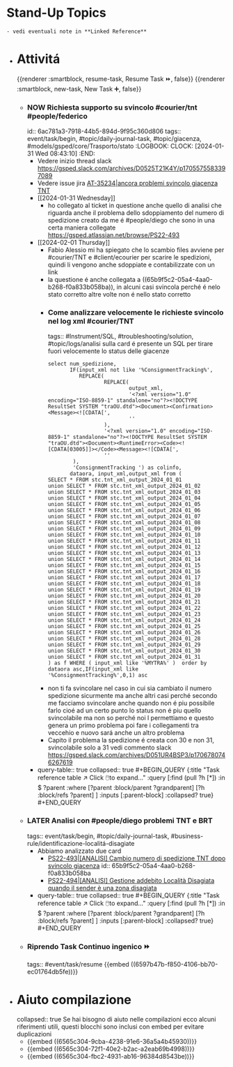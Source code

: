 # Stand-Up Topics
	- vedi eventuali note in **Linked Reference**
- # Attivitá
  {{renderer :smartblock, resume-task, Resume Task ⏩️, false}} {{renderer :smartblock, new-task, New Task ➕, false}}
	- ### NOW Richiesta supporto su svincolo #courier/tnt #people/federico
	  id:: 6ac781a3-7918-44b5-894d-9f95c360d806
	  tags:: event/task/begin, #topic/daily-journal-task, #topic/giacenza, #models/gsped/core/Trasporto/stato
	  :LOGBOOK:
	  CLOCK: [2024-01-31 Wed 08:43:10]
	  :END:
		- Vedere inizio thread slack https://gsped.slack.com/archives/D0525T21K4Y/p1705575583397089
		- Vedere issue jira [AT-35234|ancora problemi svincolo giacenza TNT ](https://gsped.atlassian.net/browse/AT-35234)
		- [[2024-01-31 Wednesday]]
			- ho collegato al ticket in questione anche quello di analisi che riguarda anche il problema dello sdoppiamento del numero di spedizione creato da me é #people/diego che sono in una certa maniera collegate https://gsped.atlassian.net/browse/PS22-493
		- [[2024-02-01 Thursday]]
			- Fabio Alessio mi ha spiegato che lo scambio files avviene per #courier/TNT e #client/ecourier per scarire le spedizioni, quindi li vengono anche sdoppiate e contabilizzate con un link
			- la questione é anche collegata a ((65b9f5c2-05a4-4aa0-b268-f0a833b058ba)), in alcuni casi svincola perché é nelo stato corretto altre volte non é nello stato corretto
			- ### Come analizzare velocemente le richieste svincolo nel log xml #courier/TNT 
			  tags:: #Instrument/SQL, #troubleshooting/solution, #topic/logs/analisi 
			  sulla card é presente un SQL per tirare fuori velocemente lo status delle giacenze
			  ```mysql
			  select num_spedizione,
			         IF(input_xml not like '%ConsignmentTracking%',
			            REPLACE(
			                    REPLACE(
			                            output_xml,
			                            '<?xml version="1.0" encoding="ISO-8859-1" standalone="no"?><!DOCTYPE ResultSet SYSTEM "traOU.dtd"><Document><Confirmation><Message><![CDATA[',
			                            ''
			                    ),
			                    '<?xml version="1.0" encoding="ISO-8859-1" standalone="no"?><!DOCTYPE ResultSet SYSTEM "traOU.dtd"><Document><RuntimeError><Code><![CDATA[03005]]></Code><Message><![CDATA[',
			                    ''
			          ),
			          'ConsignmentTracking ') as colinfo,
			         dataora, input_xml,output_xml from (
			  SELECT * FROM stc.tnt_xml_output_2024_01_01
			  union SELECT * FROM stc.tnt_xml_output_2024_01_02
			  union SELECT * FROM stc.tnt_xml_output_2024_01_03
			  union SELECT * FROM stc.tnt_xml_output_2024_01_04
			  union SELECT * FROM stc.tnt_xml_output_2024_01_05
			  union SELECT * FROM stc.tnt_xml_output_2024_01_06
			  union SELECT * FROM stc.tnt_xml_output_2024_01_07
			  union SELECT * FROM stc.tnt_xml_output_2024_01_08
			  union SELECT * FROM stc.tnt_xml_output_2024_01_09
			  union SELECT * FROM stc.tnt_xml_output_2024_01_10
			  union SELECT * FROM stc.tnt_xml_output_2024_01_11
			  union SELECT * FROM stc.tnt_xml_output_2024_01_12
			  union SELECT * FROM stc.tnt_xml_output_2024_01_13
			  union SELECT * FROM stc.tnt_xml_output_2024_01_14
			  union SELECT * FROM stc.tnt_xml_output_2024_01_15
			  union SELECT * FROM stc.tnt_xml_output_2024_01_16
			  union SELECT * FROM stc.tnt_xml_output_2024_01_17
			  union SELECT * FROM stc.tnt_xml_output_2024_01_18
			  union SELECT * FROM stc.tnt_xml_output_2024_01_19
			  union SELECT * FROM stc.tnt_xml_output_2024_01_20
			  union SELECT * FROM stc.tnt_xml_output_2024_01_21
			  union SELECT * FROM stc.tnt_xml_output_2024_01_22
			  union SELECT * FROM stc.tnt_xml_output_2024_01_23
			  union SELECT * FROM stc.tnt_xml_output_2024_01_24
			  union SELECT * FROM stc.tnt_xml_output_2024_01_25
			  union SELECT * FROM stc.tnt_xml_output_2024_01_26
			  union SELECT * FROM stc.tnt_xml_output_2024_01_28
			  union SELECT * FROM stc.tnt_xml_output_2024_01_29
			  union SELECT * FROM stc.tnt_xml_output_2024_01_30
			  union SELECT * FROM stc.tnt_xml_output_2024_01_31
			  ) as f WHERE ( input_xml like '%MYTRA%' )  order by dataora asc,IF(input_xml like '%ConsignmentTracking%',0,1) asc
			  ```
			- non ti fa svincolare nel caso in cui sia cambiato il numero spedizione sicurmente ma anche altri casi perché secondo me facciamo svincolare anche quando non é piu possibile farlo cioé ad un certo punto lo status non é piu quello svincolabile ma non so perché noi l permettiamo e questo genera un primo problema poi fare i collegamenti tra veccehio e nuovo sará anche un altro problema
			- Capito il problema la spedizione é creata con 30 e non 31, svincolabile solo a 31 vedi commento slack https://gsped.slack.com/archives/D051UR4BSP3/p1706780746267619
		- query-table:: true
		  collapsed:: true
		  #+BEGIN_QUERY
		  {:title "Task reference table ↗️ Click 🖱️to expand..." :query [:find (pull ?h [*])
		      :in $ ?parent
		      :where
		      [?parent :block/parent ?grandparent]
		      [?h :block/refs ?parent]
		  ]
		  :inputs [:parent-block]
		  :collapsed? true}
		  #+END_QUERY
	- ### LATER Analisi con #people/diego problemi TNT e BRT
	  tags:: event/task/begin, #topic/daily-journal-task, #business-rule/identificazione-localitá-disagiate
		- Abbiamo analizzato due card
			- [PS22-493|[ANALISI] Cambio numero di spedizione TNT dopo svincolo giacenza](https://gsped.atlassian.net/browse/PS22-493)
			  id:: 65b9f5c2-05a4-4aa0-b268-f0a833b058ba
			- [PS22-494|[ANALISI] Gestione addebito Località Disagiata quando il sender è una zona disagiata](https://gsped.atlassian.net/browse/PS22-494)
		- query-table:: true
		  collapsed:: true
		  #+BEGIN_QUERY
		  {:title "Task reference table ↗️ Click 🖱️to expand..." :query [:find (pull ?h [*])
		      :in $ ?parent
		      :where
		      [?parent :block/parent ?grandparent]
		      [?h :block/refs ?parent]
		  ]
		  :inputs [:parent-block]
		  :collapsed? true}
		  #+END_QUERY
	- ### Riprendo Task Continuo ingenico ⏩️
	  tags:: #event/task/resume
	  {{embed ((6597b47b-f850-4106-bb70-ec01764db5fe))}}
- # Aiuto compilazione
  collapsed:: true
  Se hai bisogno di aiuto nelle compilazioni ecco alcuni riferimenti utili, questi blocchi sono inclusi con embed per evitare duplicazioni
	- {{embed ((6565c304-9cba-4238-91e6-36a5a4b45930))}}
	- {{embed ((6565c304-72f1-40e2-b2ac-a2eab69b4998))}}
	- {{embed ((6565c304-fbc2-4931-ab16-96384d8543be))}}